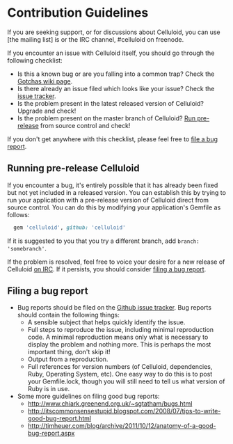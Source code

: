 # Contribution Guidelines

If you are seeking support, or for discussions about Celluloid, you can use [the mailing list] is or the IRC channel, #celluloid on freenode.

If you encounter an issue with Celluloid itself, you should go through the following checklist:

* Is this a known bug or are you falling into a common trap? Check the [Gotchas wiki page](https://github.com/celluloid/celluloid/wiki/Gotchas).
* Is there already an issue filed which looks like your issue? Check the [issue tracker](https://github.com/celluloid/celluloid/issues).
* Is the problem present in the latest released version of Celluloid? Upgrade and check!
* Is the problem present on the master branch of Celluloid? [Run pre-release](#running-pre-release-celluloid) from source control and check!

If you don't get anywhere with this checklist, please feel free to [file a bug report](#filing-a-bug-report).

## Running pre-release Celluloid

If you encounter a bug, it's entirely possible that it has already been fixed but not yet included in a released version. You can establish this by trying to run your application with a pre-release version of Celluloid direct from source control. You can do this by modifying your application's Gemfile as follows:

```ruby
  gem 'celluloid', github: 'celluloid'
```

If it is suggested to you that you try a different branch, add `branch: 'somebranch'`.

If the problem is resolved, feel free to voice your desire for a new release of Celluloid [on IRC](irc.freenode.net/#celluloid). If it persists, you should consider [filing a bug report](#filing-a-bug-report).

## Filing a bug report

* Bug reports should be filed on the [Github issue tracker](https://github.com/celluloid/celluloid/issues). Bug reports should contain the following things:
  * A sensible subject that helps quickly identify the issue.
  * Full steps to reproduce the issue, including minimal reproduction code. A minimal reproduction means only what is necessary to display the problem and nothing more. This is perhaps the most important thing, don't skip it!
  * Output from a reproduction.
  * Full references for version numbers (of Celluloid, dependencies, Ruby, Operating System, etc). One easy way to do this is to post your Gemfile.lock, though you will still need to tell us what version of Ruby is in use.
* Some more guidelines on filing good bug reports:
  * http://www.chiark.greenend.org.uk/~sgtatham/bugs.html
  * http://itscommonsensestupid.blogspot.com/2008/07/tips-to-write-good-bug-report.html
  * http://timheuer.com/blog/archive/2011/10/12/anatomy-of-a-good-bug-report.aspx
